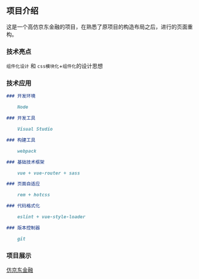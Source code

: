 ## 项目介绍

这是一个高仿京东金融的项目，在熟悉了原项目的构造布局之后，进行的页面重构。

### 技术亮点
`组件化设计` 和 `css模块化`+`组件化`的设计思想

### 技术应用

```markdown
### 开发环境

    Node

### 开发工具

    Visual Studio

### 构建工具

    webpack

### 基础技术框架

    vue + vue-router + sass

### 页面自适应

    rem + hotcss

### 代码格式化

    eslint + vue-style-loader

### 版本控制器

    git
```

### 项目展示

<a href="https://geek-jcy.github.io/JDFinancePage/dist/index.html" target="_blank">仿京东金融</a>



